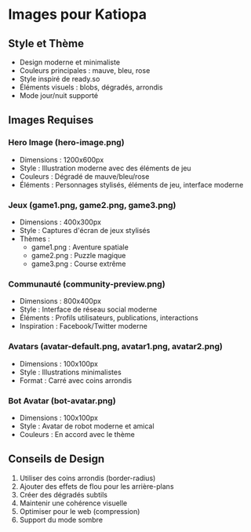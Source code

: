 # Images pour Katiopa

## Style et Thème
- Design moderne et minimaliste
- Couleurs principales : mauve, bleu, rose
- Style inspiré de ready.so
- Éléments visuels : blobs, dégradés, arrondis
- Mode jour/nuit supporté

## Images Requises

### Hero Image (hero-image.png)
- Dimensions : 1200x600px
- Style : Illustration moderne avec des éléments de jeu
- Couleurs : Dégradé de mauve/bleu/rose
- Éléments : Personnages stylisés, éléments de jeu, interface moderne

### Jeux (game1.png, game2.png, game3.png)
- Dimensions : 400x300px
- Style : Captures d'écran de jeux stylisés
- Thèmes :
  - game1.png : Aventure spatiale
  - game2.png : Puzzle magique
  - game3.png : Course extrême

### Communauté (community-preview.png)
- Dimensions : 800x400px
- Style : Interface de réseau social moderne
- Éléments : Profils utilisateurs, publications, interactions
- Inspiration : Facebook/Twitter moderne

### Avatars (avatar-default.png, avatar1.png, avatar2.png)
- Dimensions : 100x100px
- Style : Illustrations minimalistes
- Format : Carré avec coins arrondis

### Bot Avatar (bot-avatar.png)
- Dimensions : 100x100px
- Style : Avatar de robot moderne et amical
- Couleurs : En accord avec le thème

## Conseils de Design
1. Utiliser des coins arrondis (border-radius)
2. Ajouter des effets de flou pour les arrière-plans
3. Créer des dégradés subtils
4. Maintenir une cohérence visuelle
5. Optimiser pour le web (compression)
6. Support du mode sombre 